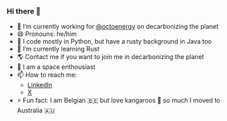 ### Hi there 👋

- 🔭 I’m currently working for [@octoenergy](https://github.com/octoenergy) on decarbonizing the planet
- 😄 Pronouns: he/him
- 🐍 I code mostly in Python, but have a rusty background in Java too
- 🌱 I’m currently learning Rust
- 🌎 Contact me if you want to join me in decarbonizing the planet
- 🚀 I am a space enthousiast
- 📫 How to reach me:
  -  [LinkedIn](https://www.linkedin.com/in/sander-van-schoote/)
  -  [X](https://x.com/svschoot)
- ⚡ Fun fact: I am Belgian 🇧🇪 but love kangaroos 🦘 so much I moved to Australia 🇦🇺

